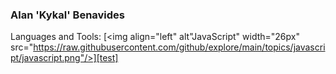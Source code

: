 ### Alan 'Kykal' Benavides

Languages and Tools:
[<img align="left" alt"JavaScript" width="26px" src="https://raw.githubusercontent.com/github/explore/main/topics/javascript/javascript.png"/>][test]



[test]: https://github.com/github/explore/blob/main/topics/javascript/javascript.png
